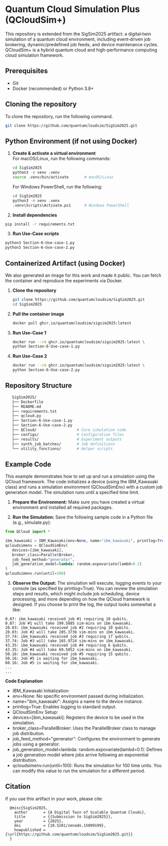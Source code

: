 
# Quantum Cloud Simulation Plus (QCloudSim+)


This repository is extended from the SigSim2025 artifact: a digital‑twin simulation of a quantum cloud environment, including event‑driven job brokering, dynamic/predefined job feeds, and device maintenance cycles. QCloudSim+ is a hybrid quantum cloud and high-performance computing cloud simulation framework. 

## Prerequisites

- Git  
- Docker (recommended) or Python 3.8+

## Cloning the repository
To clone the repository, run the following command. 
```bash
git clone https://github.com/quantumcloudsim/SigSim2025.git
```

## Python Environment (if not using Docker)

1. **Create & activate a virtual environment**  
   For macOS/Linux, run the following commands: 
   ```bash
   cd SigSim2025
   python3 -m venv .venv
   source .venv/bin/activate       # macOS/Linux
   ```
   For Windows PowerShell, run the following: 
   ```bash
   cd SigSim2025
   python3 -m venv .venv
   .venv\Scripts\Activate.ps1      # Windows PowerShell
   ```
3.	**Install dependencies**
   ```bash
   pip install -r requirements.txt
   ```
3.	**Run Use‑Case scripts**
   ```bash
   python3 Section-6-Use-case-1.py
   python3 Section-6-Use-case-2.py
   ```
## Containerized Artifact (using Docker)
We also generated an image for this work and made it public. You can fetch the container and reproduce the experiments via Docker.

1. **Clone the repository**
   ```bash 
   git clone https://github.com/quantumcloudsim/SigSim2025.git
   cd SigSim2025
   ```
2. **Pull the container image**

   ```bash
   docker pull ghcr.io/quantumcloudsim/sigsim2025:latest
   ```
3. **Run Use-Case 1**

    ```bash
    docker run --rm ghcr.io/quantumcloudsim/sigsim2025:latest \
    python Section-6-Use-case-1.py
    ```
3. **Run Use-Case 2**

    ```bash
    docker run --rm ghcr.io/quantumcloudsim/sigsim2025:latest \
    python Section-6-Use-case-2.py
    ```
## Repository Structure

   ```bash
      SigSim2025/
      ├── Dockerfile
      ├── README.md
      ├── requirements.txt
      ├── qcloud.py
      ├── Section-6-Use-case-1.py
      ├── Section-6-Use-case-2.py
      ├── QCloud/                  # Core simulation code
      ├── configs/                 # Configuration files
      ├── results/                 # Experiment outputs
      ├── synth_job_batches/       # Job definitions
      └── utility_functions/       # Helper scripts
   ```

## Example Code

This example demonstrates how to set up and run a simulation using the QCloud framework. The code initializes a device (using the IBM_Kawasaki class) and runs a simulation environment (QCloudSimEnv) with a custom job generation model. The simulation runs until a specified time limit.

1.	**Prepare the Environment:**
Make sure you have created a virtual environment and installed all required packages.

2.	**Run the Simulation:**
Save the following sample code in a Python file (e.g., simulate.py):

   ```python
   from QCloud import *

   ibm_kawasaki = IBM_Kawasaki(env=None, name="ibm_kawasaki", printlog=True)
   qcloudsimenv = QCloudSimEnv(
      devices=[ibm_kawasaki],
      broker_class=ParallelBroker,
      job_feed_method="generator",
      job_generation_model=lambda: random.expovariate(lambd=0.1)
   )
   qcloudsimenv.run(until=100)
   ```
3.	**Observe the Output:**
The simulation will execute, logging events to your console (as specified by printlog=True). You can review the simulation steps and results, which might include job scheduling, device processing, and more depending on how the QCloud framework is designed. If you choose to print the log, the output looks somewhat a like: 

```
0.87: ibm_kawasaki received job #1 requiring 10 qubits.
0.87: Job #1 will take 199.5885 sim-mins on ibm_kawasaki.
20.03: ibm_kawasaki received job #2 requiring 10 qubits.
20.03: Job #2 will take 205.3736 sim-mins on ibm_kawasaki.
37.74: ibm_kawasaki received job #3 requiring 17 qubits.
37.74: Job #3 will take 165.9724 sim-mins on ibm_kawasaki.
43.35: ibm_kawasaki received job #4 requiring 6 qubits.
43.35: Job #4 will take 69.5052 sim-mins on ibm_kawasaki.
50.16: ibm_kawasaki received job #5 requiring 15 qubits.
50.16: Job #5 is waiting for ibm_kawasaki.
60.16: Job #5 is waiting for ibm_kawasaki.
...
...
```
**Code Explanation**

-	IBM_Kawasaki Initialization:
   -	env=None: No specific environment passed during initialization.
   -	name="ibm_kawasaki": Assigns a name to the device instance.
   -	printlog=True: Enables logging to standard output.
-	QCloudSimEnv Setup:
   -	devices=[ibm_kawasaki]: Registers the device to be used in the simulation.
   -	broker_class=ParallelBroker: Uses the ParallelBroker class to manage job distribution.
   -	job_feed_method="generator": Configures the environment to generate jobs using a generator.
   -	job_generation_model=lambda: random.expovariate(lambd=0.1): Defines a job generation model where jobs arrive following an exponential distribution.
-	qcloudsimenv.run(until=100): Runs the simulation for 100 time units. You can modify this value to run the simulation for a different period.


## Citation 
If you use this artifact in your work, please cite:
  
   ```
     @misc{SigSim2025,
       author       = {A Digital Twin of Scalable Quantum Clouds},
       title        = {{Submission to SigSim2025}},
       year         = {2025},
       doi          = {10.5281/zenodo.15099199},
       howpublished = {\url{https://github.com/quantumcloudsim/SigSim2025.git}}
     }
   ```

